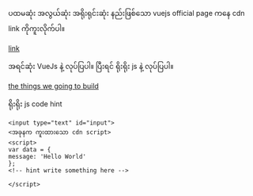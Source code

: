  ပထမဆုံး အလွယ်ဆုံး အရိုးရုင်းဆုံး နည်းဖြစ်သော  vuejs official page ကနေ cdn link ကိုကူးလိုက်ပါ။

[link](https://vuejs.org/v2/guide/installation.html)


အရင်ဆုံး VueJs နဲ့ လုပ်ပြပါ။
ပြီးရင် ရိုးရိုး js နဲ့ လုပ်ပြပါ။


[the things we going to build](https://github.com/KoMoeArkarOhm/image_resources_to_use_in_my_repositories/blob/master/show%20data%20binding.mp4)


ရိုးရိုး js code hint
```
<input type="text" id="input">
<အခုနက ကူးထားသော cdn script>
<script>
var data = {
message: 'Hello World'
};
<!-- hint write something here -->

</script>
```

